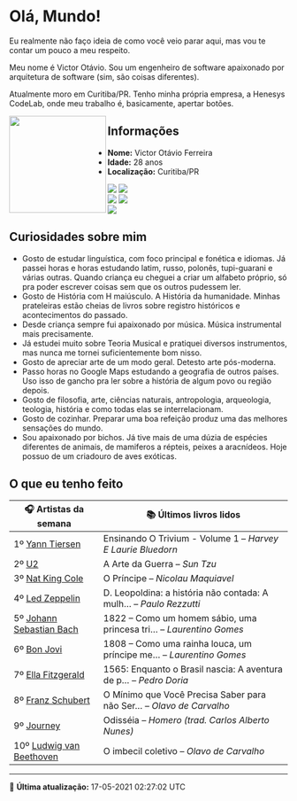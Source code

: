# Olá, Mundo!

Eu realmente não faço ideia de como você veio parar aqui, mas vou te contar um pouco a meu respeito.

Meu nome é Victor Otávio. Sou um engenheiro de software apaixonado por arquitetura de software (sim, são coisas diferentes).

Atualmente moro em Curitiba/PR. Tenho minha própria empresa, a Henesys CodeLab, onde meu trabalho é, basicamente, apertar botões.

<img align="left" src="https://github.com/vctrtvfrrr/vctrtvfrrr/raw/master/octocat.png" alt="" width="175" />

## Informações

- **Nome:** Victor Otávio Ferreira
- **Idade:** 28 anos
- **Localização:** Curitiba/PR

[![](https://img.shields.io/badge/LinkedIn-victorotavio-blue)](https://www.linkedin.com/in/victorotavio/) [![](https://img.shields.io/badge/Twitter-@vctrtvfrrr-blue)](https://twitter.com/vctrtvfrrr)  
[![](https://img.shields.io/badge/GitHub-vctrtvfrrr-24292e)](https://github.com/vctrtvfrrr) [![](https://img.shields.io/badge/GitLab-vctrtvfrrr-ec5d16)](https://gitlab.com/vctrtvfrrr)  
[![](https://img.shields.io/badge/Email-victor@otavioferreira.com.br-red)](mailto:victor@otavioferreira.com.br)  

## Curiosidades sobre mim

-   Gosto de estudar linguística, com foco principal e fonética e idiomas. Já passei horas e horas estudando latim, russo, polonês, tupi-guarani e várias outras. Quando criança eu cheguei a criar um alfabeto próprio, só pra poder escrever coisas sem que os outros pudessem ler.
-   Gosto de História com H maiúsculo. A História da humanidade. Minhas prateleiras estão cheias de livros sobre registro históricos e acontecimentos do passado.
-   Desde criança sempre fui apaixonado por música. Música instrumental mais precisamente.
-   Já estudei muito sobre Teoria Musical e pratiquei diversos instrumentos, mas nunca me tornei suficientemente bom nisso.
-   Gosto de apreciar arte de um modo geral. Detesto arte pós-moderna.
-   Passo horas no Google Maps estudando a geografia de outros países. Uso isso de gancho pra ler sobre a história de algum povo ou região depois.
-   Gosto de filosofia, arte, ciências naturais, antropologia, arqueologia, teologia, história e como todas elas se interrelacionam.
-   Gosto de cozinhar. Preparar uma boa refeição produz uma das melhores sensações do mundo.
-   Sou apaixonado por bichos. Já tive mais de uma dúzia de espécies diferentes de animais, de mamiferos a répteis, peixes a aracnídeos. Hoje possuo de um criadouro de aves exóticas.


## O que eu tenho feito

|                            🎧 Artistas da semana                            |                      📚 Últimos livros lidos                      |
|-----------------------------------------------------------------------------|-------------------------------------------------------------------|
| 1º [Yann Tiersen](https://www.last.fm/music/Yann+Tiersen)                   | Ensinando O Trivium - Volume 1	–	_Harvey E Laurie Bluedorn_         |
| 2º [U2](https://www.last.fm/music/U2)                                       | A Arte da Guerra	–	_Sun Tzu_                                        |
| 3º [Nat King Cole](https://www.last.fm/music/Nat+King+Cole)                 | O Príncipe	–	_Nicolau Maquiavel_                                    |
| 4º [Led Zeppelin](https://www.last.fm/music/Led+Zeppelin)                   | D. Leopoldina: a história não contada: A mulh…	–	_Paulo Rezzutti_   |
| 5º [Johann Sebastian Bach](https://www.last.fm/music/Johann+Sebastian+Bach) | 1822 – Como um homem sábio, uma princesa tri…	–	_Laurentino Gomes_  |
| 6º [Bon Jovi](https://www.last.fm/music/Bon+Jovi)                           | 1808 – Como uma rainha louca, um príncipe me…	–	_Laurentino Gomes_  |
| 7º [Ella Fitzgerald](https://www.last.fm/music/Ella+Fitzgerald)             | 1565: Enquanto o Brasil nascia: A aventura de p…	–	_Pedro Doria_    |
| 8º [Franz Schubert](https://www.last.fm/music/Franz+Schubert)               | O Mínimo que Você Precisa Saber para não Ser…	–	_Olavo de Carvalho_ |
| 9º [Journey](https://www.last.fm/music/Journey)                             | Odisséia	–	_Homero (trad. Carlos Alberto Nunes)_                    |
| 10º [Ludwig van Beethoven](https://www.last.fm/music/Ludwig+van+Beethoven)  | O imbecil coletivo	–	_Olavo de Carvalho_                            |


---

🚀 **Última atualização:** 17-05-2021 02:27:02 UTC
